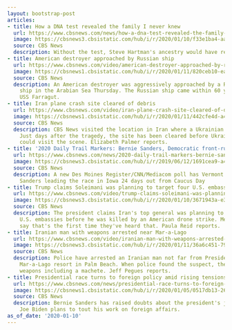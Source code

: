 ```yaml
---
layout: bootstrap-post
articles:
- title: How a DNA test revealed the family I never knew
  url: https://www.cbsnews.com/news/how-a-dna-test-revealed-the-family-i-never-knew-2020-01-10/
  image: https://cbsnews3.cbsistatic.com/hub/i/r/2020/01/10/f33e1ba4-aab9-4575-9fab-a212700a15cd/thumbnail/1200x630/92c12a42f33152e0a04b9e6bafee76d6/hartman-ancestry-film-pix-1.jpg
  source: CBS News
  description: Without the test, Steve Hartman's ancestry would have remained a secret.
- title: American destroyer approached by Russian ship
  url: https://www.cbsnews.com/video/american-destroyer-approached-by-russian-ship/
  image: https://cbsnews1.cbsistatic.com/hub/i/r/2020/01/11/820ceb10-ead0-49b8-8c8e-bc04e4405955/thumbnail/1200x630/d9573a37a811402f4f322d60a70cd51e/0110-en-russianavy-vo-2006316-640x360.jpg
  source: CBS News
  description: An American destroyer was aggressively approached by a Russian Navy
    ship in the Arabian Sea Thursday. The Russian ship came within 60 yards of the
    USS Farragut.
- title: Iran plane crash site cleared of debris
  url: https://www.cbsnews.com/video/iran-plane-crash-site-cleared-of-debris/
  image: https://cbsnews1.cbsistatic.com/hub/i/r/2020/01/11/442cfe4d-a468-4eeb-9c2e-7aa90722f65e/thumbnail/1200x630/8023928cb44e7d53bd3181c244bd08e8/0110-en-iranplane-palmer-2006302-640x360.jpg
  source: CBS News
  description: CBS News visited the location in Iran where a Ukrainian jet crashed.
    Just days after the tragedy, the site has been cleared before Ukrainian investigators
    could visit the scene. Elizabeth Palmer reports.
- title: '2020 Daily Trail Markers: Bernie Sanders, Democratic front-runner?'
  url: https://www.cbsnews.com/news/2020-daily-trail-markers-bernie-sanders-democratic-front-runner/
  image: https://cbsnews3.cbsistatic.com/hub/i/r/2019/06/12/1691cea9-a445-48df-9a23-20a5738ccb3a/thumbnail/1200x630/ff1449c54bf8b5d726270e5888c76adc/trail-markers-graphic-presidential-4.jpg
  source: CBS News
  description: A new Des Moines Register/CNN/Mediacom poll has Vermont Senator Bernie
    Sanders leading the race in Iowa 24 days out from Caucus Day
- title: Trump claims Soleimani was planning to target four U.S. embassies
  url: https://www.cbsnews.com/video/trump-claims-soleimani-was-planning-to-target-four-u-s-embassies/
  image: https://cbsnews3.cbsistatic.com/hub/i/r/2020/01/10/3671943a-e317-4282-9574-6d6f9fd959c3/thumbnail/1200x630/e485e4848fecf31e823587f7185a329b/0110-en-iraqiran-preid-2006297-640x360.jpg
  source: CBS News
  description: The president claims Iran's top general was planning to strike four
    U.S. embassies before he was killed by an American drone strike. Members of Congress
    say that's the first time they've heard that. Paula Reid reports.
- title: Iranian man with weapons arrested near Mar-a-Lago
  url: https://www.cbsnews.com/video/iranian-man-with-weapons-arrested-near-mar-a-lago/
  image: https://cbsnews3.cbsistatic.com/hub/i/r/2020/01/11/36a6c451-793a-4dc0-a749-5fdd56dd2ca9/thumbnail/1200x630/bfbdee5b0ab67b598041654e789daef0/0110-en-palmbeach-pegues-2006289-640x360.jpg
  source: CBS News
  description: Police have arrested an Iranian man not far from President Trump's
    Mar-a-Lago resort in Palm Beach. When police found the suspect, they said he had
    weapons including a machete. Jeff Pegues reports.
- title: Presidential race turns to foreign policy amid rising tensions with Iran
  url: https://www.cbsnews.com/news/presidential-race-turns-to-foreign-policy-amid-rising-tensions-with-iran/
  image: https://cbsnews1.cbsistatic.com/hub/i/r/2020/01/05/0517db13-26cb-4e18-9e04-3daf2069dc27/thumbnail/1200x630/c819c1023f487bba0fa0a64dac0fe1e9/gettyimages-1191715388.jpg
  source: CBS News
  description: Bernie Sanders has raised doubts about the president's judgement, while
    Joe Biden plans to tout his work on foreign affairs.
as_of_date: '2020-01-10'
---
```


